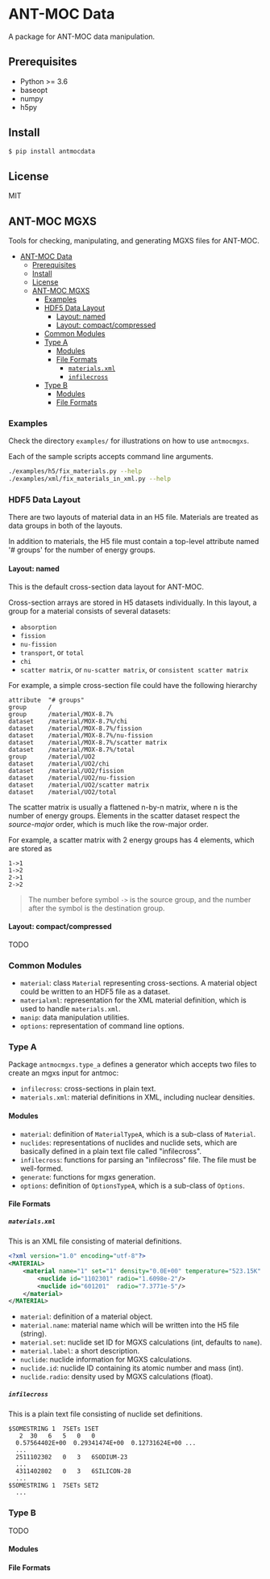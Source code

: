 ANT-MOC Data
===========

A package for ANT-MOC data manipulation.

## Prerequisites

- Python >= 3.6
- baseopt
- numpy
- h5py

## Install

```bash
$ pip install antmocdata
```

## License

MIT

## ANT-MOC MGXS

Tools for checking, manipulating, and generating MGXS files for ANT-MOC.

- [ANT-MOC Data](#ant-moc-data)
  - [Prerequisites](#prerequisites)
  - [Install](#install)
  - [License](#license)
  - [ANT-MOC MGXS](#ant-moc-mgxs)
    - [Examples](#examples)
    - [HDF5 Data Layout](#hdf5-data-layout)
      - [Layout: named](#layout-named)
      - [Layout: compact/compressed](#layout-compactcompressed)
    - [Common Modules](#common-modules)
    - [Type A](#type-a)
      - [Modules](#modules)
      - [File Formats](#file-formats)
        - [`materials.xml`](#materialsxml)
        - [`infilecross`](#infilecross)
    - [Type B](#type-b)
      - [Modules](#modules-1)
      - [File Formats](#file-formats-1)

### Examples

Check the directory `examples/` for illustrations on how to use `antmocmgxs`.

Each of the sample scripts accepts command line arguments.

```bash
./examples/h5/fix_materials.py --help
./examples/xml/fix_materials_in_xml.py --help
```

### HDF5 Data Layout

There are two layouts of material data in an H5 file. Materials are treated as data groups in both of the layouts.

In addition to materials, the H5 file must contain a top-level attribute named '# groups' for the number of energy groups.

#### Layout: named

This is the default cross-section data layout for ANT-MOC.

Cross-section arrays are stored in H5 datasets individually. In this layout, a group for a material consists of several datasets:

- `absorption`
- `fission`
- `nu-fission`
- `transport`, or `total`
- `chi`
- `scatter matrix`, or `nu-scatter matrix`, or `consistent scatter matrix`

For example, a simple cross-section file could have the following hierarchy

```
attribute  "# groups"
group      /
group      /material/MOX-8.7%
dataset    /material/MOX-8.7%/chi
dataset    /material/MOX-8.7%/fission
dataset    /material/MOX-8.7%/nu-fission
dataset    /material/MOX-8.7%/scatter matrix
dataset    /material/MOX-8.7%/total
group      /material/UO2
dataset    /material/UO2/chi
dataset    /material/UO2/fission
dataset    /material/UO2/nu-fission
dataset    /material/UO2/scatter matrix
dataset    /material/UO2/total
```

The scatter matrix is usually a flattened n-by-n matrix, where n is the number of energy groups.
Elements in the scatter dataset respect the *source-major* order, which is much like the row-major order.

For example, a scatter matrix with 2 energy groups has 4 elements, which are stored as

```
1->1
1->2
2->1
2->2
```

> The number before symbol `->` is the source group, and the number after the symbol is the destination group.

#### Layout: compact/compressed

TODO

### Common Modules

- `material`: class `Material` representing cross-sections. A material object could be written to an HDF5 file as a dataset.
- `materialxml`: representation for the XML material definition, which is used to handle `materials.xml`.
- `manip`: data manipulation utilities.
- `options`: representation of command line options.

### Type A

Package `antmocmgxs.type_a` defines a generator which accepts two files to create an mgxs input for antmoc:

- `infilecross`: cross-sections in plain text.
- `materials.xml`: material definitions in XML, including nuclear densities.

#### Modules

- `material`: definition of `MaterialTypeA`, which is a sub-class of `Material`.
- `nuclides`: representations of nuclides and nuclide sets, which are basically defined in a plain text file called "infilecross".
- `infilecross`: functions for parsing an "infilecross" file. The file must be well-formed.
- `generate`: functions for mgxs generation.
- `options`: definition of `OptionsTypeA`, which is a sub-class of `Options`.

#### File Formats

##### `materials.xml`

This is an XML file consisting of material definitions.

```xml
<?xml version="1.0" encoding="utf-8"?>
<MATERIAL>
    <material name="1" set="1" density="0.0E+00" temperature="523.15K" label="Some material">
        <nuclide id="1102301" radio="1.6098e-2"/>
        <nuclide id="601201"  radio="7.3771e-5"/>
    </material>
</MATERIAL>
```

- `material`: definition of a material object.
- `material.name`: material name which will be written into the H5 file (string).
- `material.set`: nuclide set ID for MGXS calculations (int, defaults to `name`).
- `material.label`: a short description.
- `nuclide`: nuclide information for MGXS calculations.
- `nuclide.id`: nuclide ID containing its atomic number and mass (int).
- `nuclide.radio`: density used by MGXS calculations (float).

##### `infilecross`

This is a plain text file consisting of nuclide set definitions.

```
$SOMESTRING 1  7SETs 1SET
   2  30   6   5   0   0
  0.57564402E+00  0.29341474E+00  0.12731624E+00 ...
  ...
  2511102302   0   3   6SODIUM-23
  ...
  4311402802   0   3   6SILICON-28
  ...
$SOMESTRING 1  7SETs SET2
  ...
```

### Type B

TODO

#### Modules

#### File Formats
